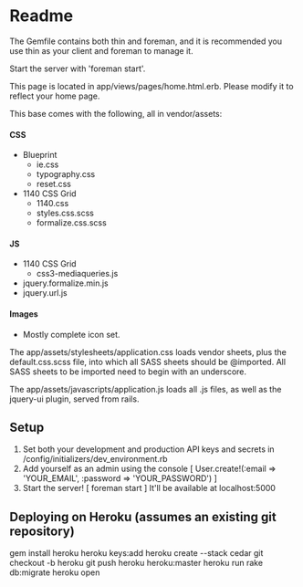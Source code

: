 # Readme

The Gemfile contains both thin and foreman, and it is recommended you use thin as your client and foreman to manage it.

Start the server with 'foreman start'.

This page is located in app/views/pages/home.html.erb. Please modify it to reflect your home page.

This base comes with the following, all in vendor/assets:

#### CSS

* Blueprint
  * ie.css
  * typography.css
  * reset.css
* 1140 CSS Grid
  * 1140.css
  * styles.css.scss
  * formalize.css.scss

#### JS

* 1140 CSS Grid
  * css3-mediaqueries.js
* jquery.formalize.min.js
* jquery.url.js

#### Images

* Mostly complete icon set.

The app/assets/stylesheets/application.css loads vendor sheets, plus the default.css.scss file, into which all SASS sheets should be @imported. All SASS sheets to be imported need to begin with an underscore.

The app/assets/javascripts/application.js loads all .js files, as well as the jquery-ui plugin, served from rails.

## Setup

1. Set both your development and production API keys and secrets in /config/initializers/dev_environment.rb
2. Add yourself as an admin using the console [ User.create!(:email => 'YOUR_EMAIL', :password => 'YOUR_PASSWORD') ]
3. Start the server! [ foreman start ] It'll be available at localhost:5000

## Deploying on Heroku (assumes an existing git repository)

gem install heroku
heroku keys:add
heroku create --stack cedar
git checkout -b heroku
git push heroku heroku:master
heroku run rake db:migrate
heroku open
